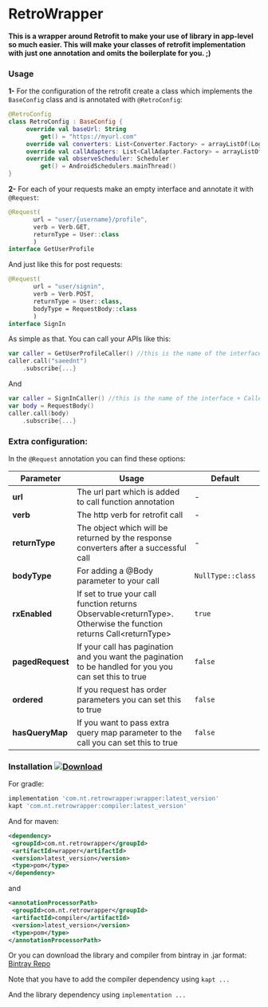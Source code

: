 # RetroWrapper

**This is a wrapper around Retrofit to make your use of library in app-level so much easier. This will make your classes of retrofit implementation with just one annotation and omits the boilerplate for you. ;)**
  
  ### Usage
  **1-** For the configuration of the retrofit create a class which implements the `BaseConfig` class and is annotated with `@RetroConfig`:
```kotlin
@RetroConfig  
class RetroConfig : BaseConfig {  
     override val baseUrl: String  
         get() = "https://myurl.com"  
     override val converters: List<Converter.Factory> = arrayListOf(LoganSquareConverterFactory.create())  
     override val callAdapters: List<CallAdapter.Factory> = arrayListOf(RxJava2CallAdapterFactory.create())  
     override val observeScheduler: Scheduler  
         get() = AndroidSchedulers.mainThread()  
}
```
  
**2-**   For each of your requests make an empty interface and annotate it with `@Request`:
```kotlin
@Request(  
       url = "user/{username}/profile",  
       verb = Verb.GET,  
       returnType = User::class  
       )  
interface GetUserProfile
```

And just like this for post requests:
```kotlin
@Request(  
       url = "user/signin",  
       verb = Verb.POST,  
       returnType = User::class,
       bodyType = RequestBody::class
       )  
interface SignIn
```
      
As simple as that. You can call your APIs like this:
```kotlin
var caller = GetUserProfileCaller() //this is the name of the interface + Caller
caller.call("saeednt")
    .subscribe{...}
```
And
```kotlin
var caller = SignInCaller() //this is the name of the interface + Caller
var body = RequestBody()
caller.call(body)
    .subscribe{...}
```
      
  ### Extra configuration:
  In the `@Request` annotation you can find these options:
  
  | Parameter | Usage | Default|
  |-|-|-|
  |**url**|The url part which is added to call function annotation|-|
  |**verb**|The http verb for retrofit call|-|
  |**returnType**|The object which will be returned by the response converters after a successful call|-|
  |**bodyType**|For adding a @Body parameter to your call|`NullType::class`
  |**rxEnabled**|If set to true your call function returns Observable\<returnType>. Otherwise the function returns Call\<returnType>|`true`
  |**pagedRequest**|If your call has pagination and you want the pagination to be handled for you you can set this to true|`false`|
  |**ordered**|If you request has order parameters you can set this to true|`false`|
  |**hasQueryMap**|If you want to pass extra query map parameter to the call you can set this to true|`false`|

### Installation [![Download](https://api.bintray.com/packages/saeednt/RetroWrapper/com.nt.retrowrapper/images/download.svg)](https://bintray.com/saeednt/RetroWrapper/com.nt.retrowrapper/_latestVersion)
For gradle:
```groovy
implementation 'com.nt.retrowrapper:wrapper:latest_version'
kapt 'com.nt.retrowrapper:compiler:latest_version'
```

And for maven:
```xml
<dependency>
 <groupId>com.nt.retrowrapper</groupId>
 <artifactId>wrapper</artifactId>
 <version>latest_version</version>
 <type>pom</type> 
</dependency>
```
and
```xml
<annotationProcessorPath>
 <groupId>com.nt.retrowrapper</groupId>
 <artifactId>compiler</artifactId>
 <version>latest_version</version>
 <type>pom</type> 
</annotationProcessorPath>
```

Or you can download the library and compiler from bintray in .jar format:
[Bintray Repo](https://bintray.com/saeednt/RetroWrapper/com.nt.retrowrapper)

Note that you have to add the compiler dependency using `kapt ...`

And the library dependency using `implementation ...`